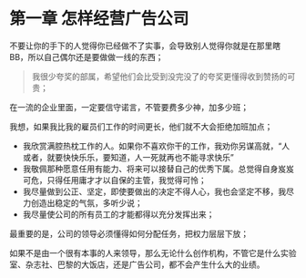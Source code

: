 # 第一章 怎样经营广告公司
不要让你的手下的人觉得你已经做不了实事，会导致别人觉得你就是在那里瞎BB，所以自己偶尔还是要做做一线的东西；
> 我很少夸奖的部属，希望他们会比受到没完没了的夸奖更懂得收到赞扬的可贵；

在一流的企业里面，一定要信守诺言，不管要费多少神，加多少班；

我想，如果我比我的雇员们工作的时间更长，他们就不大会拒绝加班加点；

* 我欣赏满腔热枕工作的人。如果你不喜欢你干的工作，我劝你另谋高就，“人或者，就要快快乐乐，要知道，人一死就再也不能寻求快乐”
* 我敬佩那种愿意任用有能力、将来可以接替自己的优秀下属。总觉得自身岌岌可危，只得任用庸才才以自保的主管，我觉得可怜；
* 我尽量做到公正、坚定，即使要做出的决定不得人心，我也会坚定不移，我尽力创造出稳定的气氛，多听少说；
* 我尽量使公司的所有员工的才能都得以充分发挥出来；

最重要的是，公司的领导必须懂得如何分配任务，把权力层层下放；

如果不是由一个很有本事的人来领导，那么无论什么创作机构，不管它是什么实验室、杂志社、巴黎的大饭店，还是广告公司，都不会产生什么大的业绩。
